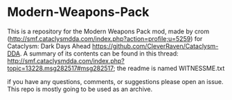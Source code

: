 # Modern-Weapons-Pack
This is a repository for the Modern Weapons Pack mod, made by crom (http://smf.cataclysmdda.com/index.php?action=profile;u=5259) for Cataclysm: Dark Days Ahead https://github.com/CleverRaven/Cataclysm-DDA. A summary of its contents can be found in this thread: http://smf.cataclysmdda.com/index.php?topic=13228.msg282517#msg282517; the readme is named WITNESSME.txt

if you have any questions, comments, or suggestions please open an issue. This repo is mostly going to be used as an archive.
